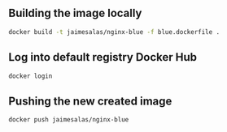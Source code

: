 ## Building the image locally

```bash
docker build -t jaimesalas/nginx-blue -f blue.dockerfile .
```

## Log into default registry Docker Hub

```bash
docker login
```

## Pushing the new created image

```bash
docker push jaimesalas/nginx-blue
```
